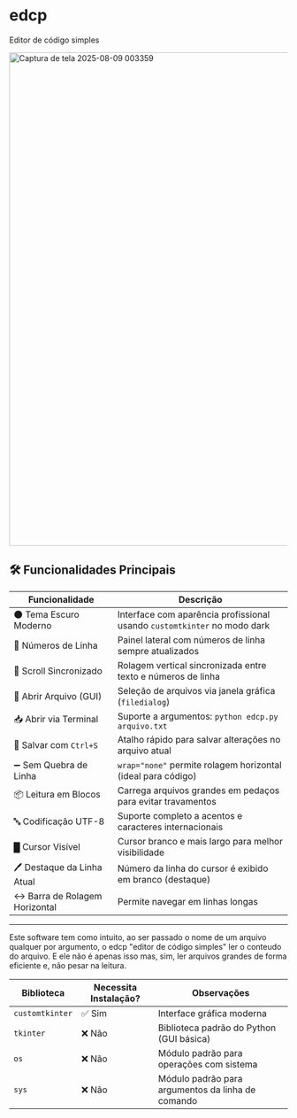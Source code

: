 # edcp
Editor de código simples

<img width="953" height="892" alt="Captura de tela 2025-08-09 003359" src="https://github.com/user-attachments/assets/e61443cb-6ac2-4cf2-b0e3-2990b2759ec3" />

## 🛠️ Funcionalidades Principais

| Funcionalidade | Descrição |
|----------------|-----------|
| 🌑 Tema Escuro Moderno | Interface com aparência profissional usando `customtkinter` no modo dark |
| 🔢 Números de Linha | Painel lateral com números de linha sempre atualizados |
| 🔄 Scroll Sincronizado | Rolagem vertical sincronizada entre texto e números de linha |
| 📁 Abrir Arquivo (GUI) | Seleção de arquivos via janela gráfica (`filedialog`) |
| 📥 Abrir via Terminal | Suporte a argumentos: `python edcp.py arquivo.txt` |
| 💾 Salvar com `Ctrl+S` | Atalho rápido para salvar alterações no arquivo atual |
| ➖ Sem Quebra de Linha | `wrap="none"` permite rolagem horizontal (ideal para código) |
| 📦 Leitura em Blocos | Carrega arquivos grandes em pedaços para evitar travamentos |
| 🔤 Codificação UTF-8 | Suporte completo a acentos e caracteres internacionais |
| █ Cursor Visível | Cursor branco e mais largo para melhor visibilidade |
| 🖊️ Destaque da Linha Atual | Número da linha do cursor é exibido em branco (destaque) |
| ↔️ Barra de Rolagem Horizontal | Permite navegar em linhas longas |


---

Este software tem como intuito, ao ser passado o nome de um arquivo qualquer por argumento, o edcp "editor de código simples" ler o conteudo do arquivo. E
ele não é apenas isso mas, sim, ler arquivos grandes de forma eficiente e, não pesar na leitura.



| Biblioteca | Necessita Instalação? | Observações |
|----------|----------------------|-------------|
| `customtkinter` | ✅ Sim | Interface gráfica moderna |
| `tkinter` | ❌ Não | Biblioteca padrão do Python (GUI básica) |
| `os` | ❌ Não | Módulo padrão para operações com sistema |
| `sys` | ❌ Não | Módulo padrão para argumentos da linha de comando |
